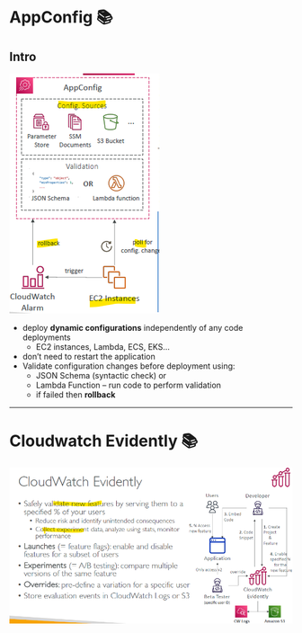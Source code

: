 # AppConfig :books:

## Intro
![img_1.png](../99_img/moreSrv/dva/img_1.png)

- deploy **dynamic configurations** independently of any code deployments
  - EC2 instances, Lambda, ECS, EKS…
- don’t need to restart the application 
- Validate configuration changes before deployment using:
  - JSON Schema (syntactic check) or
  - Lambda Function – run code to perform validation
  - if failed then  **rollback**


---

# Cloudwatch Evidently :books:

![img.png](../99_img/cw/cw-1/2/sfsafvds.png)